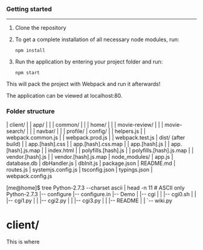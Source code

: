 ### Getting started
-----------
1. Clone the repository

2. To get a complete installation of all necessary node modules, run:

    `npm install`


3. Run the application by entering your project folder and run:

    `npm start`

This will pack the project with Webpack and run it afterwards!

The application can be viewed at localhost:80.


### Folder structure
| client/
|   | app/
|   |   | common/
|   |   | home/
|   |   | movie-review/
|   |   | movie-search/
|   |   | navbar/
|   |   | profile/
| config/
|   | helpers.js
|   | webpack.common.js
|   | webpack.prod.js
|   | webpack.test.js
| dist/ (after build)
|   | app.[hash].css
|   | app.[hash].css.map
|   | app.[hash].js
|   | app.[hash].js.map
|   | index.html
|   | polyfills.[hash].js
|   | polyfills.[hash].js.map
|   | vendor.[hash].js
|   | vendor.[hash].js.map
| node_modules/
| app.js
| database.db
| dbHandler.js
| dbInit.js
| package.json
| README.md
| routes.js
| systemjs.config.js
| tsconfig.json
| typings.json
| webpack.config.js


[me@home]$ tree Python-2.7.3 --charset ascii | head -n 11  # ASCII only
Python-2.7.3
|-- configure
|-- configure.in
|-- Demo
|   |-- cgi
|   |   |-- cgi0.sh
|   |   |-- cgi1.py
|   |   |-- cgi2.py
|   |   |-- cgi3.py
|   |   |-- README
|   |   `-- wiki.py

# client/
This is where
